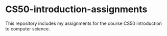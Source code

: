 # CS50-introduction-assignments
This repository includes my assignments for the course CS50 introduction to computer science.
